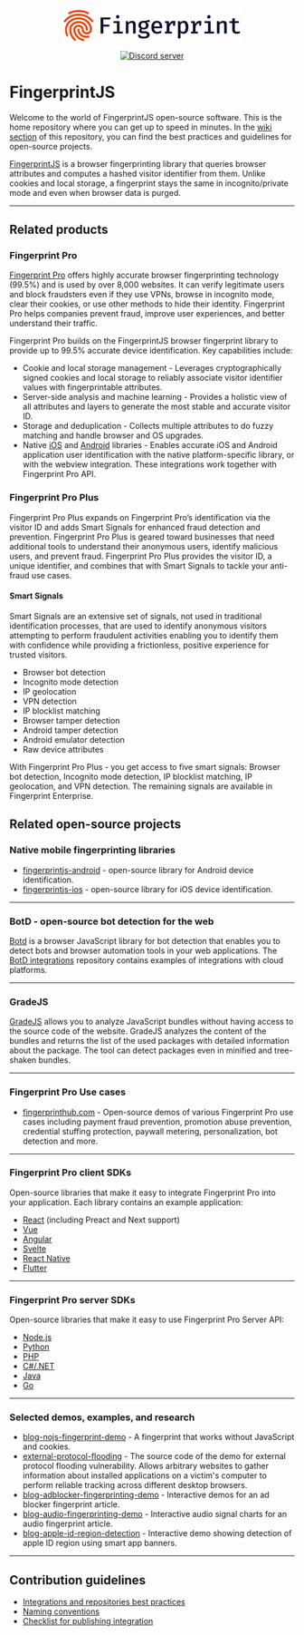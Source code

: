 <p align="center">
  <a href="https://fingerprint.com">
    <picture>
      <source media="(prefers-color-scheme: dark)" srcset="resources/logo_light.svg" />
      <source media="(prefers-color-scheme: light)" srcset="resources/logo_dark.svg" />
      <img src="resources/logo_dark.svg" alt="Fingerprint logo" width="312px" />
    </picture>
  </a>
</p>
<p align="center">
  <a href="https://discord.gg/39EpE2neBg">
    <img src="https://img.shields.io/discord/852099967190433792?style=logo&label=Discord&logo=Discord&logoColor=white" alt="Discord server">
  </a>
</p>
  
# FingerprintJS

Welcome to the world of FingerprintJS open-source software. This is the home repository where you can get up to speed in minutes. In the [wiki section](https://github.com/FingerprintJS/Home/wiki) of this repository, you can find the best practices and guidelines for open-source projects. 

[FingerprintJS](https://github.com/fingerprintjs/fingerprintjs) is a browser fingerprinting library that queries browser attributes and computes a hashed visitor identifier from them. Unlike cookies and local storage, a fingerprint stays the same in incognito/private mode and even when browser data is purged.

---

## Related products 

### Fingerprint Pro

[Fingerprint Pro](https://fingerprint.com/github/) offers highly accurate browser fingerprinting technology (99.5%) and is used by over 8,000 websites. It can verify legitimate users and block fraudsters even if they use VPNs, browse in incognito mode, clear their cookies, or use other methods to hide their identity. Fingerprint Pro helps companies prevent fraud, improve user experiences, and better understand their traffic.

Fingerprint Pro builds on the FingerprintJS browser fingerprint library to provide up to 99.5% accurate device identification. Key capabilities include:

- Cookie and local storage management - Leverages cryptographically signed cookies and local storage to reliably associate visitor identifier values with fingerprintable attributes.
- Server-side analysis and machine learning - Provides a holistic view of all attributes and layers to generate the most stable and accurate visitor ID.
- Storage and deduplication - Collects multiple attributes to do fuzzy matching and handle browser and OS upgrades.
- Native [iOS](https://github.com/fingerprintjs/fingerprintjs-pro-ios) and [Android](https://github.com/fingerprintjs/fingerprintjs-pro-android-demo) libraries - Enables accurate iOS and Android application user identification with the native platform-specific library, or with the webview integration. These integrations work together with Fingerprint Pro API.

### Fingerprint Pro Plus
Fingerprint Pro Plus expands on Fingerprint Pro’s identification via the visitor ID and adds Smart Signals for enhanced fraud detection and prevention. Fingerprint Pro Plus is geared toward businesses that need additional tools to understand their anonymous users, identify malicious users, and prevent fraud. Fingerprint Pro Plus provides the visitor ID, a unique identifier, and combines that with Smart Signals to tackle your anti-fraud use cases. 

#### Smart Signals 

Smart Signals are an extensive set of signals, not used in traditional identification processes, that are used to identify anonymous visitors attempting to perform fraudulent activities enabling you to identify them with confidence while providing a frictionless, positive experience for trusted visitors. 

- Browser bot detection
- Incognito mode detection
- IP geolocation
- VPN detection
- IP blocklist matching
- Browser tamper detection
- Android tamper detection
- Android emulator detection
- Raw device attributes

With Fingerprint Pro Plus - you get access to five smart signals: Browser bot detection, Incognito mode detection, IP blocklist matching, IP geolocation, and VPN detection. The remaining signals are available in Fingerprint Enterprise. 


## Related open-source projects

### Native mobile fingerprinting libraries

- [fingerprintjs-android](https://github.com/fingerprintjs/fingerprintjs-android) - open-source library for Android device identification.
- [fingerprintjs-ios](https://github.com/fingerprintjs/fingerprintjs-ios) - open-source library for iOS device identification.

---

### BotD - open-source bot detection for the web

[Botd](https://github.com/fingerprintjs/botd) is a browser JavaScript library for bot detection that enables you to detect bots and browser automation tools in your web applications. The [BotD integrations](https://github.com/fingerprintjs/botd-integrations) repository contains examples of integrations with cloud platforms.

---

### GradeJS

[GradeJS](https://github.com/gradejs/gradejs) allows you to analyze JavaScript bundles without having access to the source code of the website. GradeJS analyzes the content of the bundles and returns the list of the used packages with detailed information about the package. The tool can detect packages even in minified and tree-shaken bundles.

---

### Fingerprint Pro Use cases

- [fingerprinthub.com](https://github.com/fingerprintjs/fingerprintjs-pro-use-cases) - Open-source demos of various Fingerprint Pro use cases including payment fraud prevention, promotion abuse prevention, credential stuffing protection, paywall metering, personalization, bot detection and more. 

---

### Fingerprint Pro client SDKs

Open-source libraries that make it easy to integrate Fingerprint Pro into your application. Each library contains an example application:

* [React](https://github.com/fingerprintjs/fingerprintjs-pro-react) (including Preact and Next support)
* [Vue](https://github.com/fingerprintjs/fingerprintjs-pro-vue)
* [Angular](https://github.com/fingerprintjs/fingerprintjs-pro-angular)
* [Svelte](https://github.com/fingerprintjs/fingerprintjs-pro-svelte)
* [React Native](https://github.com/fingerprintjs/fingerprintjs-pro-react-native)
* [Flutter](https://github.com/fingerprintjs/fingerprintjs-pro-flutter)

---

### Fingerprint Pro server SDKs

Open-source libraries that make it easy to use Fingerprint Pro Server API: 

* [Node.js](https://github.com/fingerprintjs/fingerprintjs-pro-server-api-node-sdk)
* [Python](https://github.com/fingerprintjs/fingerprint-pro-server-api-python-sdk)
* [PHP](https://github.com/fingerprintjs/fingerprint-pro-server-api-php-sdk)
* [C#/.NET](https://github.com/fingerprintjs/fingerprint-pro-server-api-dotnet-sdk/)
* [Java](https://github.com/fingerprintjs/fingerprint-pro-server-api-java-sdk)
* [Go](https://github.com/fingerprintjs/fingerprint-pro-server-api-go-sdk)

---

### Selected demos, examples, and research

- [blog-nojs-fingerprint-demo](https://github.com/fingerprintjs/blog-nojs-fingerprint-demo) - A fingerprint that works without JavaScript and cookies.
- [external-protocol-flooding](https://github.com/fingerprintjs/external-protocol-flooding) - The source code of the demo for external protocol flooding vulnerability. Allows arbitrary websites to gather information about installed applications on a victim's computer to perform reliable tracking across different desktop browsers.
- [blog-adblocker-fingerprinting-demo](https://github.com/fingerprintjs/blog-adblocker-fingerprinting-demo) - Interactive demos for an ad blocker fingerprint article.
- [blog-audio-fingerprinting-demo](https://github.com/fingerprintjs/blog-audio-fingerprinting-demo) - Interactive audio signal charts for an audio fingerprint article.
- [blog-apple-id-region-detection](https://github.com/fingerprintjs/blog-apple-id-region-detection) - Interactive demo showing detection of apple ID region using smart app banners.

---

## Contribution guidelines

- [Integrations and repositories best practices](https://github.com/fingerprintjs/home/wiki/Integrations-and-repositories-best-practices)
- [Naming conventions](https://github.com/fingerprintjs/home/wiki/FingerprintJS-Naming-Conventions)
- [Checklist for publishing integration](https://github.com/fingerprintjs/home/wiki/Checklist-for-publishing-new-integration)
